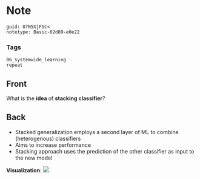 # Note
```
guid: O?N5XjFSC<
notetype: Basic-02d89-e0e22
```

### Tags
```
06_systemwide_learning
repeat
```

## Front
What is the <b>idea </b>of <b>stacking classifier</b>?

## Back
<ul><li>Stacked generalization employs a second layer of ML to combine (heterogenous) classifiers</li><li>Aims to increase performance</li><li>Stacking approach uses the prediction of the other classifier as input to the new model</li></ul><b>Visualization</b>:
<img src="paste-44f889bc99cda93149a633b00220d8e7265dcf10.jpg">
